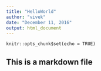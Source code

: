 ```yaml
---
title: "HelloWorld"
author: "vivek"
date: "December 11, 2016"
output: html_document
---
```


```{r setup, include=FALSE}
knitr::opts_chunk$set(echo = TRUE)
```

## This is a markdown file